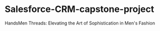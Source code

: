 # Salesforce-CRM-capstone-project
HandsMen Threads: Elevating the Art of Sophistication in Men's Fashion
